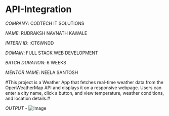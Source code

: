 # API-Integration 

*COMPANY*: CODTECH IT SOLUTIONS

*NAME*: RUDRAKSH NAVNATH KAWALE

*INTERN ID*: :CT6WNDD

*DOMAIN*: FULL STACK WEB DEVELOPMENT

*BATCH DURATION*: 6 WEEKS 

*MENTOR NAME*: NEELA SANTOSH

#This project is a Weather App that fetches real-time weather data from the OpenWeatherMap API and displays it on a responsive webpage. Users can enter a city name, click a button, and view temperature, weather conditions, and location details.#

*OUTPUT* - ![Image](https://github.com/user-attachments/assets/0ff511b9-514b-4e0a-b4f1-7d0529b30899)
